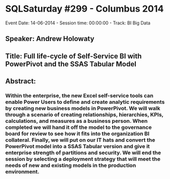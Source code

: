 # SQLSaturday #299 - Columbus 2014
Event Date: 14-06-2014 - Session time: 00:00:00 - Track: BI  Big Data
## Speaker: Andrew Holowaty
## Title: Full life-cycle of Self-Service BI with PowerPivot and the SSAS Tabular Model
## Abstract:
### Within the enterprise, the new Excel self-service tools can enable Power Users to define and create analytic requirements by creating new business models in PowerPivot. We will walk through a scenario of creating relationships, hierarchies, KPIs, calculations, and measures as a business person.  When completed we will hand it off the model to the governance board for review to see how it fits into the organization BI collateral.  Finally, we will put on our IT hats and convert the PowerPivot model into a SSAS Tabular version and give it enterprise strength of partitions and security.  We will end the session by selecting a deployment strategy that will meet the needs of new and existing models in the production environment.
